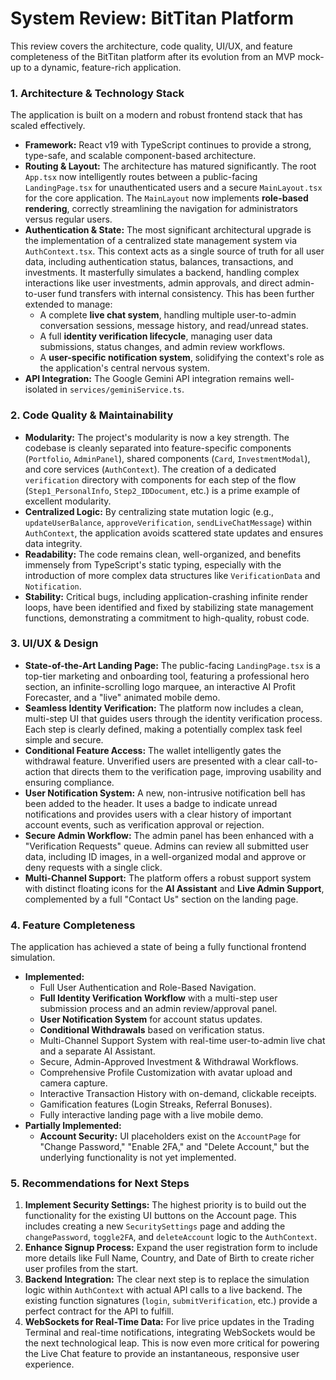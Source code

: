 # System Review: BitTitan Platform

This review covers the architecture, code quality, UI/UX, and feature completeness of the BitTitan platform after its evolution from an MVP mock-up to a dynamic, feature-rich application.

### 1. Architecture & Technology Stack

The application is built on a modern and robust frontend stack that has scaled effectively.

*   **Framework:** React v19 with TypeScript continues to provide a strong, type-safe, and scalable component-based architecture.
*   **Routing & Layout:** The architecture has matured significantly. The root `App.tsx` now intelligently routes between a public-facing `LandingPage.tsx` for unauthenticated users and a secure `MainLayout.tsx` for the core application. The `MainLayout` now implements **role-based rendering**, correctly streamlining the navigation for administrators versus regular users.
*   **Authentication & State:** The most significant architectural upgrade is the implementation of a centralized state management system via `AuthContext.tsx`. This context acts as a single source of truth for all user data, including authentication status, balances, transactions, and investments. It masterfully simulates a backend, handling complex interactions like user investments, admin approvals, and direct admin-to-user fund transfers with internal consistency. This has been further extended to manage:
    *   A complete **live chat system**, handling multiple user-to-admin conversation sessions, message history, and read/unread states.
    *   A full **identity verification lifecycle**, managing user data submissions, status changes, and admin review workflows.
    *   A **user-specific notification system**, solidifying the context's role as the application's central nervous system.
*   **API Integration:** The Google Gemini API integration remains well-isolated in `services/geminiService.ts`.

### 2. Code Quality & Maintainability

*   **Modularity:** The project's modularity is now a key strength. The codebase is cleanly separated into feature-specific components (`Portfolio`, `AdminPanel`), shared components (`Card`, `InvestmentModal`), and core services (`AuthContext`). The creation of a dedicated `verification` directory with components for each step of the flow (`Step1_PersonalInfo`, `Step2_IDDocument`, etc.) is a prime example of excellent modularity.
*   **Centralized Logic:** By centralizing state mutation logic (e.g., `updateUserBalance`, `approveVerification`, `sendLiveChatMessage`) within `AuthContext`, the application avoids scattered state updates and ensures data integrity.
*   **Readability:** The code remains clean, well-organized, and benefits immensely from TypeScript's static typing, especially with the introduction of more complex data structures like `VerificationData` and `Notification`.
*   **Stability:** Critical bugs, including application-crashing infinite render loops, have been identified and fixed by stabilizing state management functions, demonstrating a commitment to high-quality, robust code.

### 3. UI/UX & Design

*   **State-of-the-Art Landing Page:** The public-facing `LandingPage.tsx` is a top-tier marketing and onboarding tool, featuring a professional hero section, an infinite-scrolling logo marquee, an interactive AI Profit Forecaster, and a "live" animated mobile demo.
*   **Seamless Identity Verification:** The platform now includes a clean, multi-step UI that guides users through the identity verification process. Each step is clearly defined, making a potentially complex task feel simple and secure.
*   **Conditional Feature Access:** The wallet intelligently gates the withdrawal feature. Unverified users are presented with a clear call-to-action that directs them to the verification page, improving usability and ensuring compliance.
*   **User Notification System:** A new, non-intrusive notification bell has been added to the header. It uses a badge to indicate unread notifications and provides users with a clear history of important account events, such as verification approval or rejection.
*   **Secure Admin Workflow:** The admin panel has been enhanced with a "Verification Requests" queue. Admins can review all submitted user data, including ID images, in a well-organized modal and approve or deny requests with a single click.
*   **Multi-Channel Support:** The platform offers a robust support system with distinct floating icons for the **AI Assistant** and **Live Admin Support**, complemented by a full "Contact Us" section on the landing page.

### 4. Feature Completeness

The application has achieved a state of being a fully functional frontend simulation.

*   **Implemented:**
    *   Full User Authentication and Role-Based Navigation.
    *   **Full Identity Verification Workflow** with a multi-step user submission process and an admin review/approval panel.
    *   **User Notification System** for account status updates.
    *   **Conditional Withdrawals** based on verification status.
    *   Multi-Channel Support System with real-time user-to-admin live chat and a separate AI Assistant.
    *   Secure, Admin-Approved Investment & Withdrawal Workflows.
    *   Comprehensive Profile Customization with avatar upload and camera capture.
    *   Interactive Transaction History with on-demand, clickable receipts.
    *   Gamification features (Login Streaks, Referral Bonuses).
    *   Fully interactive landing page with a live mobile demo.
*   **Partially Implemented:**
    *   **Account Security:** UI placeholders exist on the `AccountPage` for "Change Password," "Enable 2FA," and "Delete Account," but the underlying functionality is not yet implemented.

### 5. Recommendations for Next Steps

1.  **Implement Security Settings:** The highest priority is to build out the functionality for the existing UI buttons on the Account page. This includes creating a new `SecuritySettings` page and adding the `changePassword`, `toggle2FA`, and `deleteAccount` logic to the `AuthContext`.
2.  **Enhance Signup Process:** Expand the user registration form to include more details like Full Name, Country, and Date of Birth to create richer user profiles from the start.
3.  **Backend Integration:** The clear next step is to replace the simulation logic within `AuthContext` with actual API calls to a live backend. The existing function signatures (`login`, `submitVerification`, etc.) provide a perfect contract for the API to fulfill.
4.  **WebSockets for Real-Time Data:** For live price updates in the Trading Terminal and real-time notifications, integrating WebSockets would be the next technological leap. This is now even more critical for powering the Live Chat feature to provide an instantaneous, responsive user experience.